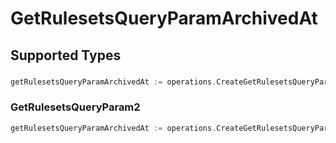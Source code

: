 # GetRulesetsQueryParamArchivedAt


## Supported Types

### 

```go
getRulesetsQueryParamArchivedAt := operations.CreateGetRulesetsQueryParamArchivedAtDateTime(time.Time{/* values here */})
```

### GetRulesetsQueryParam2

```go
getRulesetsQueryParamArchivedAt := operations.CreateGetRulesetsQueryParamArchivedAtGetRulesetsQueryParam2(operations.GetRulesetsQueryParam2{/* values here */})
```

